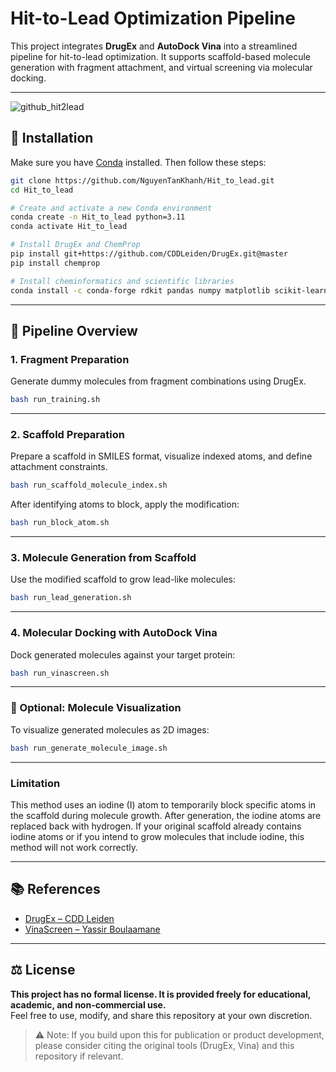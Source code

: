 # Hit-to-Lead Optimization Pipeline

This project integrates **DrugEx** and **AutoDock Vina** into a streamlined pipeline for hit-to-lead optimization. It supports scaffold-based molecule generation with fragment attachment, and virtual screening via molecular docking.

---
![github_hit2lead](https://github.com/user-attachments/assets/52eb5392-fc83-438f-86c7-725a56b0f635)



## 🔧 Installation

Make sure you have [Conda](https://docs.conda.io/en/latest/) installed. Then follow these steps:

```bash
git clone https://github.com/NguyenTanKhanh/Hit_to_lead.git
cd Hit_to_lead

# Create and activate a new Conda environment
conda create -n Hit_to_lead python=3.11
conda activate Hit_to_lead

# Install DrugEx and ChemProp
pip install git+https://github.com/CDDLeiden/DrugEx.git@master
pip install chemprop

# Install cheminformatics and scientific libraries
conda install -c conda-forge rdkit pandas numpy matplotlib scikit-learn
```

---

## 🚀 Pipeline Overview

### 1. Fragment Preparation

Generate dummy molecules from fragment combinations using DrugEx.

```bash
bash run_training.sh
```

---

### 2. Scaffold Preparation

Prepare a scaffold in SMILES format, visualize indexed atoms, and define attachment constraints.

```bash
bash run_scaffold_molecule_index.sh
```

After identifying atoms to block, apply the modification:

```bash
bash run_block_atom.sh
```


---

### 3. Molecule Generation from Scaffold

Use the modified scaffold to grow lead-like molecules:

```bash
bash run_lead_generation.sh
```


---

### 4. Molecular Docking with AutoDock Vina

Dock generated molecules against your target protein:

```bash
bash run_vinascreen.sh
```

---

### 🧪 Optional: Molecule Visualization

To visualize generated molecules as 2D images:

```bash
bash run_generate_molecule_image.sh
```

---

###  Limitation 

This method uses an iodine (I) atom to temporarily block specific atoms in the scaffold during molecule growth. After generation, the iodine atoms are replaced back with hydrogen.
If your original scaffold already contains iodine atoms or if you intend to grow molecules that include iodine, this method will not work correctly.

---

## 📚 References

- [DrugEx – CDD Leiden](https://github.com/CDDLeiden/DrugEx)
- [VinaScreen – Yassir Boulaamane](https://github.com/yboulaamane/VinaScreen/tree/main)

---

## ⚖️ License

**This project has no formal license. It is provided freely for educational, academic, and non-commercial use.**  
Feel free to use, modify, and share this repository at your own discretion.

> ⚠️ Note: If you build upon this for publication or product development, please consider citing the original tools (DrugEx, Vina) and this repository if relevant.


